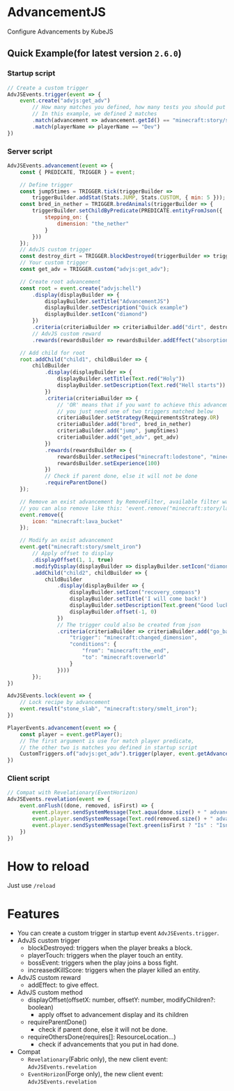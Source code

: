 # AdvancementJS
Configure Advancements by KubeJS

## Quick Example(for latest version ```2.6.0```)

### Startup script
```js
// Create a custom trigger
AdvJSEvents.trigger(event => {
    event.create("advjs:get_adv")
        // How many matches you defined, how many tests you should put in
        // In this example, we defined 2 matches
        .match(advancement => advancement.getId() == "minecraft:story/smelt_iron")
        .match(playerName => playerName == "Dev")
})
```

### Server script
```js
AdvJSEvents.advancement(event => {
    const { PREDICATE, TRIGGER } = event;

    // Define trigger
    const jump5times = TRIGGER.tick(triggerBuilder =>
        triggerBuilder.addStat(Stats.JUMP, Stats.CUSTOM, { min: 5 }));
    const bred_in_nether = TRIGGER.bredAnimals(triggerBuilder => {
        triggerBuilder.setChildByPredicate(PREDICATE.entityFromJson({
            stepping_on: {
                dimension: "the_nether"
            }
        }))
    });
    // AdvJS custom trigger
    const destroy_dirt = TRIGGER.blockDestroyed(triggerBuilder => triggerBuilder.setBlock("dirt"));
    // Your custom trigger
    const get_adv = TRIGGER.custom("advjs:get_adv");

    // Create root advancement
    const root = event.create("advjs:hell")
        .display(displayBuilder => {
            displayBuilder.setTitle("AdvancementJS")
            displayBuilder.setDescription("Quick example")
            displayBuilder.setIcon("diamond")
        })
        .criteria(criteriaBuilder => criteriaBuilder.add("dirt", destroy_dirt))
        // AdvJS custom reward
        .rewards(rewardsBuilder => rewardsBuilder.addEffect("absorption", 200));

    // Add child for root
    root.addChild("child1", childBuilder => {
        childBuilder
            .display(displayBuilder => {
                displayBuilder.setTitle(Text.red("Holy"))
                displayBuilder.setDescription(Text.red("Hell starts"))
            })
            .criteria(criteriaBuilder => {
                // 'OR' means that if you want to achieve this advancement,
                // you just need one of two triggers matched below
                criteriaBuilder.setStrategy(RequirementsStrategy.OR)
                criteriaBuilder.add("bred", bred_in_nether)
                criteriaBuilder.add("jump", jump5times)
                criteriaBuilder.add("get_adv", get_adv)
            })
            .rewards(rewardsBuilder => {
                rewardsBuilder.setRecipes("minecraft:lodestone", "minecraft:brewing_stand")
                rewardsBuilder.setExperience(100)
            })
            // Check if parent done, else it will not be done
            .requireParentDone()
    });

    // Remove an exist advancement by RemoveFilter, available filter was writen in doc.
    // you can also remove like this: 'event.remove("minecraft:story/lava_bucket");'
    event.remove({
        icon: "minecraft:lava_bucket"
    });

    // Modify an exist advancement
    event.get("minecraft:story/smelt_iron")
        // Apply offset to display
        .displayOffset(1, 1, true)
        .modifyDisplay(displayBuilder => displayBuilder.setIcon("diamond_pickaxe"))
        .addChild("child2", childBuilder => {
            childBuilder
                .display(displayBuilder => {
                    displayBuilder.setIcon("recovery_compass")
                    displayBuilder.setTitle('I will come back!')
                    displayBuilder.setDescription(Text.green("Good luck"))
                    displayBuilder.offset(-1, 0)
                })
                // The trigger could also be created from json
                .criteria(criteriaBuilder => criteriaBuilder.add("go_back_to_home", TRIGGER.fromJson({
                    "trigger": "minecraft:changed_dimension",
                    "conditions": {
                        "from": "minecraft:the_end",
                        "to": "minecraft:overworld"
                    }
                })))
        });
})

AdvJSEvents.lock(event => {
    // Lock recipe by advancement
    event.result("stone_slab", "minecraft:story/smelt_iron");
})

PlayerEvents.advancement(event => {
    const player = event.getPlayer();
    // The first argument is use for match player predicate,
    // the other two is matches you defined in startup script
    CustomTriggers.of("advjs:get_adv").trigger(player, event.getAdvancement(), player.username)
})
```

### Client script
```js
// Compat with Revelationary(EventHorizon)
AdvJSEvents.revelation(event => {
    event.onFlush((done, removed, isFirst) => {
        event.player.sendSystemMessage(Text.aqua(done.size() + " advancement has done"))
        event.player.sendSystemMessage(Text.red(removed.size() + " advancement has removed"))
        event.player.sendSystemMessage(Text.green(isFirst ? "Is" : "Isn't" + " first flush"))
    })
})
```

# How to reload
Just use ```/reload```

# Features
- You can create a custom trigger in startup event ```AdvJSEvents.trigger```.
- AdvJS custom trigger
  - blockDestroyed: triggers when the player breaks a block.
  - playerTouch: triggers when the player touch an entity.
  - bossEvent: triggers when the play joins a boss fight.
  - increasedKillScore: triggers when the player killed an entity.
- AdvJS custom reward
  - addEffect: to give effect.
- AdvJS custom method
  - displayOffset(offsetX: number, offsetY: number, modifyChildren?: boolean)
    - apply offset to advancement display and its children
  - requireParentDone()
    - check if parent done, else it will not be done.
  - requireOthersDone(requires[]: ResourceLocation...)
    - check if advancements that you put in had done.
- Compat
  - ```Revelationary```(Fabric only), the new client event: ```AdvJSEvents.revelation```
  - ```EventHorizon```(Forge only), the new client event: ```AdvJSEvents.revelation```
